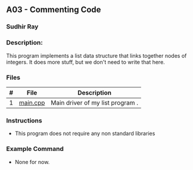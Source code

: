 ## A03 - Commenting Code
### Sudhir Ray
### Description:

This program implements a list data structure that links together nodes of integers. It does more stuff, but we don't need to write that here.

### Files

|   #   | File     | Description                      |
| :---: | -------- | -------------------------------- |
|   1   | [main.cpp](https://github.com/Sudhir0228/2143-Object-Oriented-Programming-Ray/blob/main/Assignments/A03/main.cpp) | Main driver of my list program . |


### Instructions

- This program does not require any non standard libraries

### Example Command

- None for now.

